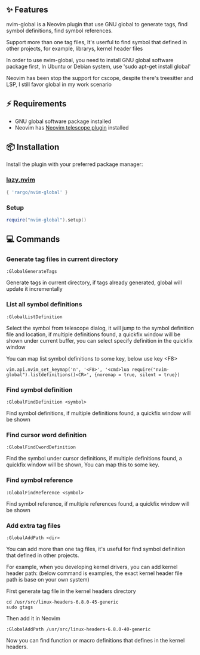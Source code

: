 ## ✨ Features

nvim-global is a Neovim plugin that use GNU global to generate tags, find symbol definitions, find symbol references.

Support more than one tag files, It's userful to find symbol that defined in other projects, for example, librarys, kernel header files

In order to use nvim-global, you need to install GNU global software package first,
In Ubuntu or Debian system, use 'sudo apt-get install global'

Neovim has been stop the support for cscope, despite there's treesitter and LSP, I still favor global in my work scenario

## ⚡️ Requirements

- GNU global software package installed
- Neovim has [Neovim telescope plugin](https://github.com/nvim-telescope/telescope.nvim) installed

## 📦 Installation

Install the plugin with your preferred package manager:

### [lazy.nvim](https://github.com/folke/lazy.nvim)

```lua
{ 'rargo/nvim-global' }
```

### Setup

```lua
require("nvim-global").setup()
```

## 💻 Commands

### Generate tag files in current directory

```
:GlobalGenerateTags
```

Generate tags in current directory, if tags already generated, global will update it incrementally

### List all symbol definitions

```
:GlobalListDefinition
```

Select the symbol from telescope dialog, it will jump to the symbol definition file and location,
if multiple definitions found, a quickfix window will be shown under current buffer, you can select
specify definition in the quickfix window

You can map list symbol definitions to some key, below use key \<F8\>

```
vim.api.nvim_set_keymap('n', '<F8>', '<cmd>lua require("nvim-global").listdefinitions()<CR>', {noremap = true, silent = true})
```

### Find symbol definition

```
:GlobalFindDefinition <symbol>
```

Find symbol definitions, if multiple definitions found, a quickfix window will be shown

### Find cursor word definition

```
:GlobalFindCwordDefinition
```

Find the symbol under cursor definitions, if multiple definitions found, a quickfix window will be shown, 
You can map this to some key.

### Find symbol reference

```
:GlobalFindReference <symbol>
```
Find symbol reference, if multiple references found, a quickfix window will be shown

### Add extra tag files

```
:GlobalAddPath <dir>
```

You can add more than one tag files, it's useful for find symbol definition that defined in other projects.

For example, when you developing kernel drivers, you can add kernel header path:
(below command is examples, the exact kernel header file path is base on your own system)

First generate tag file in the kernel headers directory
```
cd /usr/src/linux-headers-6.8.0-45-generic
sudo gtags
```

Then add it in Neovim
```
:GlobalAddPath /usr/src/linux-headers-6.8.0-40-generic
```
Now you can find function or macro definitions that defines in the kernel headers.

